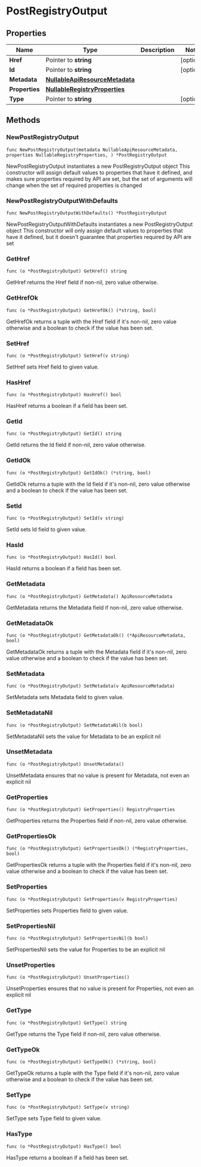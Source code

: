# PostRegistryOutput

## Properties

|Name | Type | Description | Notes|
|------------ | ------------- | ------------- | -------------|
|**Href** | Pointer to **string** |  | [optional] |
|**Id** | Pointer to **string** |  | [optional] |
|**Metadata** | [**NullableApiResourceMetadata**](ApiResourceMetadata.md) |  | |
|**Properties** | [**NullableRegistryProperties**](RegistryProperties.md) |  | |
|**Type** | Pointer to **string** |  | [optional] |

## Methods

### NewPostRegistryOutput

`func NewPostRegistryOutput(metadata NullableApiResourceMetadata, properties NullableRegistryProperties, ) *PostRegistryOutput`

NewPostRegistryOutput instantiates a new PostRegistryOutput object
This constructor will assign default values to properties that have it defined,
and makes sure properties required by API are set, but the set of arguments
will change when the set of required properties is changed

### NewPostRegistryOutputWithDefaults

`func NewPostRegistryOutputWithDefaults() *PostRegistryOutput`

NewPostRegistryOutputWithDefaults instantiates a new PostRegistryOutput object
This constructor will only assign default values to properties that have it defined,
but it doesn't guarantee that properties required by API are set

### GetHref

`func (o *PostRegistryOutput) GetHref() string`

GetHref returns the Href field if non-nil, zero value otherwise.

### GetHrefOk

`func (o *PostRegistryOutput) GetHrefOk() (*string, bool)`

GetHrefOk returns a tuple with the Href field if it's non-nil, zero value otherwise
and a boolean to check if the value has been set.

### SetHref

`func (o *PostRegistryOutput) SetHref(v string)`

SetHref sets Href field to given value.

### HasHref

`func (o *PostRegistryOutput) HasHref() bool`

HasHref returns a boolean if a field has been set.

### GetId

`func (o *PostRegistryOutput) GetId() string`

GetId returns the Id field if non-nil, zero value otherwise.

### GetIdOk

`func (o *PostRegistryOutput) GetIdOk() (*string, bool)`

GetIdOk returns a tuple with the Id field if it's non-nil, zero value otherwise
and a boolean to check if the value has been set.

### SetId

`func (o *PostRegistryOutput) SetId(v string)`

SetId sets Id field to given value.

### HasId

`func (o *PostRegistryOutput) HasId() bool`

HasId returns a boolean if a field has been set.

### GetMetadata

`func (o *PostRegistryOutput) GetMetadata() ApiResourceMetadata`

GetMetadata returns the Metadata field if non-nil, zero value otherwise.

### GetMetadataOk

`func (o *PostRegistryOutput) GetMetadataOk() (*ApiResourceMetadata, bool)`

GetMetadataOk returns a tuple with the Metadata field if it's non-nil, zero value otherwise
and a boolean to check if the value has been set.

### SetMetadata

`func (o *PostRegistryOutput) SetMetadata(v ApiResourceMetadata)`

SetMetadata sets Metadata field to given value.


### SetMetadataNil

`func (o *PostRegistryOutput) SetMetadataNil(b bool)`

 SetMetadataNil sets the value for Metadata to be an explicit nil

### UnsetMetadata
`func (o *PostRegistryOutput) UnsetMetadata()`

UnsetMetadata ensures that no value is present for Metadata, not even an explicit nil
### GetProperties

`func (o *PostRegistryOutput) GetProperties() RegistryProperties`

GetProperties returns the Properties field if non-nil, zero value otherwise.

### GetPropertiesOk

`func (o *PostRegistryOutput) GetPropertiesOk() (*RegistryProperties, bool)`

GetPropertiesOk returns a tuple with the Properties field if it's non-nil, zero value otherwise
and a boolean to check if the value has been set.

### SetProperties

`func (o *PostRegistryOutput) SetProperties(v RegistryProperties)`

SetProperties sets Properties field to given value.


### SetPropertiesNil

`func (o *PostRegistryOutput) SetPropertiesNil(b bool)`

 SetPropertiesNil sets the value for Properties to be an explicit nil

### UnsetProperties
`func (o *PostRegistryOutput) UnsetProperties()`

UnsetProperties ensures that no value is present for Properties, not even an explicit nil
### GetType

`func (o *PostRegistryOutput) GetType() string`

GetType returns the Type field if non-nil, zero value otherwise.

### GetTypeOk

`func (o *PostRegistryOutput) GetTypeOk() (*string, bool)`

GetTypeOk returns a tuple with the Type field if it's non-nil, zero value otherwise
and a boolean to check if the value has been set.

### SetType

`func (o *PostRegistryOutput) SetType(v string)`

SetType sets Type field to given value.

### HasType

`func (o *PostRegistryOutput) HasType() bool`

HasType returns a boolean if a field has been set.


